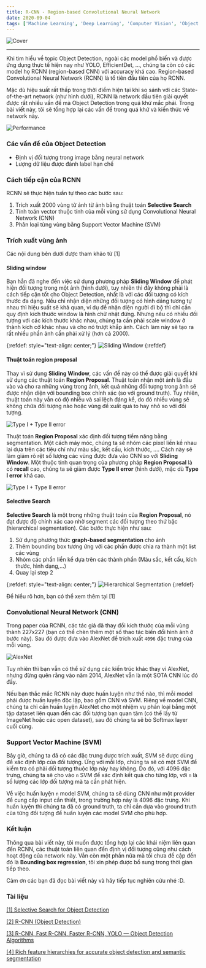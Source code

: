 ```yaml
---
title: R-CNN - Region-based Convolutional Neural Network
date: 2020-09-04
tags: ['Machine Learning', 'Deep Learning', 'Computer Vision', 'Object Detection']
---
```


![Cover](../../../assets/images/2020-09-04/rcnn-architecture.png)

---

Khi tìm hiểu về topic Object Detection, ngoài các model phổ biến và được ứng dụng thực tế hiện nay như YOLO, EfficientDet, ..., chúng ta còn có các model họ RCNN (region-based CNN) với accuracy khá cao. Region-based Convolutional Neural Network (RCNN) là tổ tiên đầu tiên của họ RCNN.

Mặc dù hiệu suất rất thấp trong thời điểm hiện tại khi so sánh với các State-of-the-art network (như hình dưới), RCNN là network đầu tiên giải quyết được rất nhiều vấn đề mà Object Detection trong quá khứ mắc phải. Trong bài viết này, tôi sẽ tổng hợp lại các vấn đề trong quá khứ và kiến thức về network này.

![Performance](../../../assets/images/2020-09-04/rcnn-performance.png)



### Các vấn đề của Object Detection

- Định vị đối tượng trong image bằng neural network
- Lượng dữ liệu được đánh label hạn chế



### Cách tiếp cận của RCNN

RCNN sẽ thực hiện tuần tự theo các bước sau:

1. Trích xuất 2000 vùng từ ảnh từ ảnh bằng thuật toán __Selective Search__
2. Tính toán vector thuộc tính của mỗi vùng sử dụng Convolutional Neural Network (CNN)
3. Phân loại từng vùng bằng Support Vector Machine (SVM)



### Trích xuất vùng ảnh

Các nội dung bên dưới được tham khảo từ [1]

#### Sliding window

Bạn hẳn đã nghe đến việc sử dụng phương pháp __Sliding Window__ để phát hiện đối tượng trong một ảnh (hình dưới), tuy nhiên thì đây không phải là cách tiếp cận tốt cho Object Detection, nhất là với các đối tượng có kích thước đa dạng. Nếu chỉ nhận diện những đối tượng có hình dáng tương tự nhau thì hiệu suất sẽ khả quan, ví dụ để nhận diện người đi bộ thì chỉ cần quy định kích thước window là hình chữ nhật đứng. Nhưng nếu có nhiều đối tượng với các kích thước khác nhau, chúng ta cần phải scale window ở thành kích cỡ khác nhau và cho nó trượt khắp ảnh. Cách làm này sẽ tạo ra rất nhiều phần ảnh cần phải xử lý (hơn cả 2000).

{:refdef: style="text-align: center;"}
![Sliding Window](../../../assets/images/2020-09-04/sliding-window.gif)
{:refdef}


#### Thuật toán region proposal

Thay vì sử dụng __Sliding Window__, các vấn đề này có thể được giải quyết khi sử dụng các thuật toán __Region Proposal__. Thuật toán nhận một ảnh là đầu vào và cho ra những vùng trong ảnh, kết quả những đối tượng trong ảnh sẽ được nhận diện với bounding box chính xác (so với ground truth). Tuy nhiên, thuật toán này vẫn có độ nhiễu và sai lệch đáng kể, do đó nhiều vùng sẽ không chứa đối tượng nào hoặc vùng đề xuất quá to hay nhỏ so với đối tượng.

![Type I + Type II error](../../../assets/images/2020-09-04/region-proposal-algorithm.jpg)

Thuật toán __Region Proposal__ xác định đối tượng tiềm năng bằng segmentation. Một cách máy móc, chúng ta sẽ nhóm các pixel liền kề nhau lại dựa trên các tiêu chí như màu sắc, kết cấu, kích thước, .... Cách này sẽ làm giảm rõ rệt số lượng các vùng được đưa vào CNN so với __Sliding Window__. Một thuộc tính quan trọng của phương pháp __Region Proposal__ là có __recall__ cao, chúng ta sẽ giảm được __Type II error__ (hình dưới), mặc dù __Type I error__ khá cao.

![Type I + Type II error](../../../assets/images/2020-09-04/type-1-2-error-example.jpg)


#### Selective Search

__Selective Search__ là một trong những thuật toán của __Region Proposal__, nó đạt được độ chính xác cao nhờ segment các đối tượng theo thứ bậc (hierarchical segmentation). Các bước thực hiện như sau:

1. Sử dụng phương thức __graph-based segmentation__ cho ảnh
2. Thêm bounding box tương ứng với các phần được chia ra thành một list các vùng
3. Nhóm các phần liền kề dựa trên các thành phần (Màu sắc, kết cấu, kích thước, hình dạng,...)
3. Quay lại step 2

{:refdef: style="text-align: center;"}
![Hierarchical Segmentation](../../../assets/images/2020-09-04/hierarchical-segmentation.jpg)
{:refdef}

Để hiểu rõ hơn, bạn có thể xem thêm tại [1]



### Convolutional Neural Network (CNN)

Trong paper của RCNN, các tác giả đã thay đổi kích thước của mỗi vùng thành 227x227 (bạn có thể chèn thêm một số thao tác biến đổi hình ảnh ở bước này). Sau đó được đưa vào AlexNet để trích xuất `4096` đặc trưng của mỗi vùng.

![AlexNet](../../../assets/images/2020-09-04/alexnet.png)

Tuy nhiên thì bạn vẫn có thể sử dụng các kiến trúc khác thay vì AlexNet, nhưng đừng quên rằng vào năm 2014, AlexNet vẫn là một SOTA CNN lúc đó đấy.

Nếu bạn thắc mắc RCNN này được huấn luyện như thế nào, thì mỗi model phải được huấn luyện độc lập, bao gồm CNN và SVM. Riêng về model CNN, chúng ta chỉ cần huấn luyện AlexNet cho một nhiệm vụ phân loại bằng một tập dataset liên quan đến các đối tượng bạn quan tâm (có thể lấy từ ImageNet hoặc các open dataset), sau đó chúng ta sẽ bỏ Softmax layer cuối cùng.



### Support Vector Machine (SVM)

Bây giờ, chúng ta đã có các đặc trưng được trích xuất, SVM sẽ được dùng để xác định lớp của đối tượng. Ứng với mỗi lớp, chúng ta sẽ có một SVM để kiểm tra có phải đối tượng thuộc lớp này hay không. Do đó, với 4096 đặc trưng, chúng ta sẽ cho vào `n` SVM để xác định kết quả cho từng lớp, với `n` là số lượng các lớp đối tượng mà ta cần phát hiện.

Về việc huấn luyện `n` model SVM, chúng ta sẽ dùng CNN như một provider để cung cấp input cần thiết, trong trường hợp này là 4096 đặc trưng. Khi huấn luyện thì chúng ta đã có ground truth, ta chỉ cần dựa vào ground truth của từng đối tượng để huấn luyện các model SVM cho phù hợp.



[comment]: <> (### Bounding box regression)



### Kết luận

Thông qua bài viết này, tôi muốn được tổng hợp lại các khái niệm liên quan đến RCNN, các thuật toán liên quan đến định vị đối tượng cũng như cách hoạt động của network này. Vẫn còn một phần nữa mà tôi chưa đề cập đến đó là __Bounding box regression__, tôi xin phép được bổ sung trong thời gian tiếp theo.

Cảm ơn các bạn đã đọc bài viết này và hãy tiếp tục nghiên cứu nhé :D.



### Tài liệu

[[1] Selective Search for Object Detection](https://www.learnopencv.com/selective-search-for-object-detection-cpp-python/)

[[2] R-CNN (Object Detection)](https://medium.com/@selfouly/r-cnn-3a9beddfd55a)

[[3] R-CNN, Fast R-CNN, Faster R-CNN, YOLO — Object Detection Algorithms](https://towardsdatascience.com/r-cnn-fast-r-cnn-faster-r-cnn-yolo-object-detection-algorithms-36d53571365e)

[[4] Rich feature hierarchies for accurate object detection and semantic segmentation](https://arxiv.org/pdf/1311.2524.pdf)
